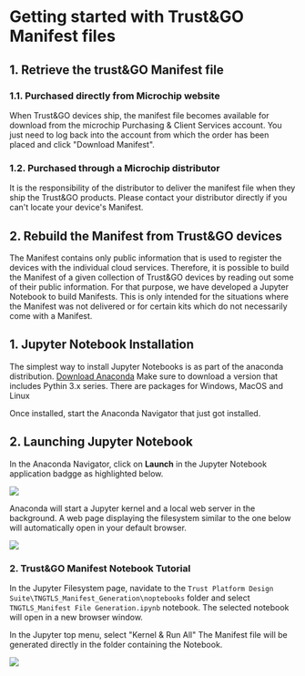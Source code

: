 [Anaconda]:Anaconda_Navigator_Overview.png
[Jupyter]:Jupyter_FileSystem.png
[ManifestGen]:TNGTLS_Manifest_File_Generation.png
# Getting started with Trust&amp;GO Manifest files

## 1. Retrieve the trust&amp;GO Manifest file

### 1.1. Purchased directly from Microchip website

When Trust&amp;GO devices ship, the manifest file becomes available for download from the microchip Purchasing & Client Services account.
You just need to log back into the account from which the order has been placed and click "Download Manifest".

### 1.2. Purchased through a Microchip distributor

It is the responsibility of the distributor to deliver the manifest file when they ship the Trust&amp;GO products. Please contact your distributor directly if you can't locate your device's Manifest.

## 2. Rebuild the Manifest from Trust&amp;GO devices

The Manifest contains only public information that is used to register the devices with the individual cloud services.
Therefore, it is possible to build the Manifest of a given collection of Trust&amp;GO devices by reading out some of their public information.
For that purpose, we have developed a Jupyter Notebook to build Manifests. This is only intended for the situations where the Manifest was not delivered or for certain kits which do not necessarily come with a Manifest.


## 1. Jupyter Notebook Installation

The simplest way to install Jupyter Notebooks is as part of the anaconda distribution.
[Download Anaconda](https://www.anaconda.com)
Make sure to download a version that includes Pythin 3.x series. There are packages for Windows, MacOS and Linux

Once installed, start the Anaconda Navigator that just got installed.

## 2. Launching Jupyter Notebook
In the Anaconda Navigator, click on __Launch__ in the Jupyter Notebook application badgge as highlighted below.


![][Anaconda]

Anaconda will start a Jupyter kernel and a local web server in the background. A web page displaying the filesystem similar to the one below will automatically open in your default browser.


![][Jupyter]

### 2. Trust&amp;GO Manifest Notebook Tutorial

In the Jupyter Filesystem page, navidate to the ```Trust Platform Design Suite\TNGTLS_Manifest_Generation\noptebooks``` folder and select ```TNGTLS_Manifest File Generation.ipynb``` notebook. The selected notebook will open in a new browser window.

In the Jupyter top menu, select "Kernel & Run All"
The Manifest file will be generated directly in the folder containing the Notebook.

![][ManifestGen]

